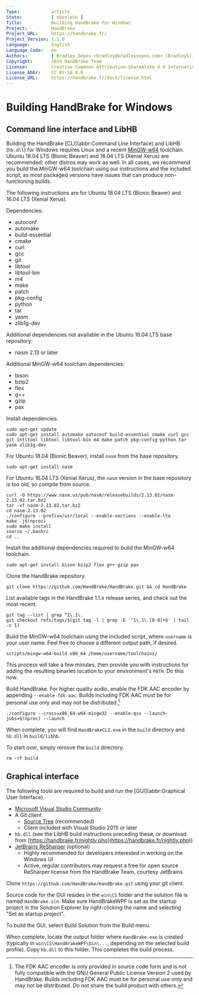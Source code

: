 ```yaml
---
Type:            article
State:           [ obsolete ]
Title:           Building HandBrake for Windows
Project:         HandBrake
Project_URL:     https://handbrake.fr/
Project_Version: 1.1.0
Language:        English
Language_Code:   en
Authors:         [ Bradley Sepos <bradley@bradleysepos.com> (BradleyS), Scott (s55) ]
Copyright:       2019 HandBrake Team
License:         Creative Commons Attribution-ShareAlike 4.0 International
License_Abbr:    CC BY-SA 4.0
License_URL:     https://handbrake.fr/docs/license.html
---
```


Building HandBrake for Windows
==============================

## Command line interface and LibHB

Building the HandBrake [CLI](abbr:Command Line Interface) and LibHB (`hb.dll`) for Windows requires Linux and a recent [MinGW-w64](https://mingw-w64.org/) toolchain. Ubuntu 18.04 LTS (Bionic Beaver) and 16.04 LTS (Xenial Xerus) are recommended; other distros may work as well. In all cases, we recommend you build the MinGW-w64 toolchain using our instructions and the included script, as most packaged versions have issues that can produce non-functioning builds.

The following instructions are for Ubuntu 18.04 LTS (Bionic Beaver) and 16.04 LTS (Xenial Xerus).

Dependencies:

- autoconf
- automake
- build-essential
- cmake
- curl
- gcc
- git
- libtool
- libtool-bin
- m4
- make
- patch
- pkg-config
- python
- tar
- yasm
- zlib1g-dev

Additional dependencies not available in the Ubuntu 16.04 LTS base repository:

- nasm 2.13 or later

Additional MinGW-w64 toolchain dependencies:

- bison
- bzip2
- flex
- g++
- gzip
- pax

Install dependencies.

    sudo apt-get update
    sudo apt-get install automake autoconf build-essential cmake curl gcc git intltool libtool libtool-bin m4 make patch pkg-config python tar yasm zlib1g-dev

For Ubuntu 18.04 (Bionic Beaver), install `nasm` from the base repository.

    sudo apt-get install nasm

For Ubuntu 16.04 LTS (Xenial Xerus), the `nasm` version in the base repository is too old, so compile from source.

    curl -O https://www.nasm.us/pub/nasm/releasebuilds/2.13.02/nasm-2.13.02.tar.bz2
    tar -xf nasm-2.13.02.tar.bz2
    cd nasm-2.13.02
    ./configure --prefix=/usr/local --enable-sections --enable-lto
    make -j$(nproc)
    sudo make install
    source ~/.bashrc
    cd ..

Install the additional dependencies required to build the MinGW-w64 toolchain.

    sudo apt-get install bison bzip2 flex g++ gzip pax

Clone the HandBrake repository.

    git clone https://github.com/HandBrake/HandBrake.git && cd HandBrake

List available tags in the HandBrake 1.1.x release series, and check out the most recent.

    git tag --list | grep ^1\.1\.
    git checkout refs/tags/$(git tag -l | grep -E '^1\.1\.[0-9]+$' | tail -n 1)

Build the MinGW-w64 toolchain using the included script, where `username` is your user name. Feel free to choose a different output path, if desired.

    scripts/mingw-w64-build x86_64 /home/username/toolchains/

This process will take a few minutes, then provide you with instructions for adding the resulting binaries location to your environment's `PATH`. Do this now.

Build HandBrake. For higher quality audio, enable the FDK AAC encoder by appending `--enable-fdk-aac`. Builds including FDK AAC must be for personal use only and may not be distributed.[^fdk-aac-license]

    ./configure --cross=x86_64-w64-mingw32 --enable-qsv --launch-jobs=$(nproc) --launch

When complete, you will find `HandBrakeCLI.exe` in the `build` directory and `hb.dll` in `build/libhb`.

To start over, simply remove the `build` directory.

    rm -rf build


## Graphical interface

The following tools are required to build and run the [GUI](abbr:Graphical User Interface).

- [Microsoft Visual Studio Community](https://www.visualstudio.com/vs/community/)
- A Git client
  - [Source Tree](https://www.sourcetreeapp.com) (recommended)
  - Client included with Visual Studio 2015 or later
- `hb.dll` (see the LibHB build instructions preceding these, or download from [https://handbrake.fr/nightly.php](https://handbrake.fr/nightly.php))
- [JetBrains ReSharper](https://www.jetbrains.com/resharper/) (optional)
  - Highly recommended for developers interested in working on the Windows UI
  - Active, regular contributors may request a free for open source ReSharper license from the HandBrake Team, courtesy JetBrains

Clone `https://github.com/HandBrake/HandBrake.git` using your git client.

Source code for the GUI resides in the `win\CS` folder and the solution file is named `HandBrake.sln`. Make sure HandBrakeWPF is set as the startup project in the Solution Explorer by right-clicking the name and selecting "Set as startup project".

To build the GUI, select Build Solution from the Build menu.

When complete, locate the output folder where `HandBrake.exe` is created (typically in `win\CS\HandBrakeWPF\bin\...`, depending on the selected build profile). Copy `hb.dll` to this folder. This completes the build process.

[^fdk-aac-license]: The FDK AAC encoder is only provided in source code form and is not fully compatible with the GNU General Public License Version 2 used by HandBrake. Builds including FDK AAC must be for personal use only and may not be distributed. Do not share the build product with others.
